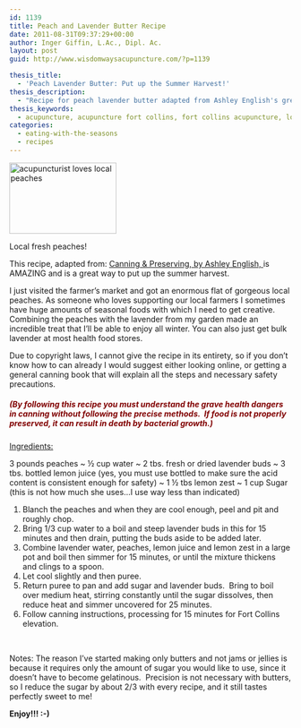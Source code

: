```yaml
---
id: 1139
title: Peach and Lavender Butter Recipe
date: 2011-08-31T09:37:29+00:00
author: Inger Giffin, L.Ac., Dipl. Ac.
layout: post
guid: http://www.wisdomwaysacupuncture.com/?p=1139

thesis_title:
  - 'Peach Lavender Butter: Put up the Summer Harvest!'
thesis_description:
  - "Recipe for peach lavender butter adapted from Ashley English's great book: Canning & Preserving"
thesis_keywords:
  - acupuncture, acupuncture fort collins, fort collins acupuncture, local eating
categories:
  - eating-with-the-seasons
  - recipes
---
```

<div id="attachment_3486" style="width: 201px" class="wp-caption alignleft">
  <a href="http://www.wisdomwaysacupuncture.com/wp-content/uploads/2011/08/peach-3425656_1280.jpg"><img class=" wp-image-3486" src="http://www.wisdomwaysacupuncture.com/wp-content/uploads/2011/08/peach-3425656_1280-150x100.jpg" alt="acupuncturist loves local peaches" width="191" height="127" srcset="http://www.wisdomwaysacupuncture.com/wp-content/uploads/2011/08/peach-3425656_1280-150x100.jpg 150w, http://www.wisdomwaysacupuncture.com/wp-content/uploads/2011/08/peach-3425656_1280-300x199.jpg 300w, http://www.wisdomwaysacupuncture.com/wp-content/uploads/2011/08/peach-3425656_1280-768x510.jpg 768w, http://www.wisdomwaysacupuncture.com/wp-content/uploads/2011/08/peach-3425656_1280-1024x680.jpg 1024w, http://www.wisdomwaysacupuncture.com/wp-content/uploads/2011/08/peach-3425656_1280.jpg 1280w" sizes="(max-width: 191px) 100vw, 191px" /></a>
  
  <p class="wp-caption-text">
    Local fresh peaches!
  </p>
</div>

This recipe, adapted from: [Canning & Preserving, by Ashley English, ](https://www.amazon.com/Homemade-Living-Canning-Preserving-Chutneys/dp/1600594913/ref=sr_1_1?ie=UTF8&qid=1528935587&sr=8-1&keywords=Canning+%26+Preserving%2C+by+Ashley+English)is AMAZING and is a great way to put up the summer harvest.

I just visited the farmer&#8217;s market and got an enormous flat of gorgeous local peaches. As someone who loves supporting our local farmers I sometimes have huge amounts of seasonal foods with which I need to get creative. Combining the peaches with the lavender from my garden made an incredible treat that I&#8217;ll be able to enjoy all winter. You can also just get bulk lavender at most health food stores.

Due to copyright laws, I cannot give the recipe in its entirety, so if you don’t know how to can already I would suggest either looking online, or getting a general canning book that will explain all the steps and necessary safety precautions.

##### **<span style="color: #800000;">(By following this recipe you must understand the grave health dangers in canning without following the precise methods.  If food is not properly preserved, it can result in death by bacterial growth.)</span>**

<span style="text-decoration: underline;">Ingredients:</span>

3 pounds peaches ~ ½ cup water ~ 2 tbs. fresh or dried lavender buds ~ 3 tbs. bottled lemon juice (yes, you must use bottled to make sure the acid content is consistent enough for safety) ~ 1 ½ tbs lemon zest ~ 1 cup Sugar (this is not how much she uses…I use way less than indicated)

  1. Blanch the peaches and when they are cool enough, peel and pit and roughly chop.
  2. Bring 1/3 cup water to a boil and steep lavender buds in this for 15 minutes and then drain, putting the buds aside to be added later.
  3. Combine lavender water, peaches, lemon juice and lemon zest in a large pot and boil then simmer for 15 minutes, or until the mixture thickens and clings to a spoon.
  4. Let cool slightly and then puree.
  5. Return puree to pan and add sugar and lavender buds.  Bring to boil over medium heat, stirring constantly until the sugar dissolves, then reduce heat and simmer uncovered for 25 minutes.
  6. Follow canning instructions, processing for 15 minutes for Fort Collins elevation.

&nbsp;

Notes: The reason I’ve started making only butters and not jams or jellies is because it requires only the amount of sugar you would like to use, since it doesn’t have to become gelatinous.  Precision is not necessary with butters, so I reduce the sugar by about 2/3 with every recipe, and it still tastes perfectly sweet to me!

**Enjoy!!! :-)**